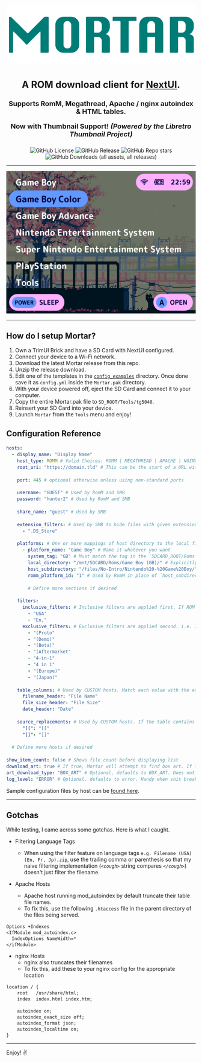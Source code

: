 <div align="center">

<img src=".github/resources/mortar-logo.png" width="auto" alt="Mortar wordmark">
<h3 style="font-size: 25px;">
    A ROM download client for <a href="https://nextui.loveretro.games" target="_blank">NextUI</a>.
</h3>

<h4 style="font-size: 18px;">
Supports RomM, Megathread, Apache / nginx autoindex & HTML tables.

**Now with Thumbnail Support! _(Powered by the Libretro Thumbnail Project)_**
</h4>

![GitHub License](https://img.shields.io/github/license/UncleJunVip/Mortar.pak?style=for-the-badge)
![GitHub Release](https://img.shields.io/github/v/release/UncleJunVIP/Mortar.pak?sort=semver&style=for-the-badge)
![GitHub Repo stars](https://img.shields.io/github/stars/UncleJunVip/Mortar.pak?style=for-the-badge)
![GitHub Downloads (all assets, all releases)](https://img.shields.io/github/downloads/UncleJunVIP/Mortar.pak/total?style=for-the-badge&label=Total%20Downloads)


</div>

---

<div align="center">
    <img src=".github/resources/mortar_preview.webp" width="auto" alt="Mortar Preview Animation">
</div>

---

## How do I setup Mortar?

1. Own a TrimUI Brick and have a SD Card with NextUI configured.
2. Connect your device to a Wi-Fi network.
3. Download the latest Mortar release from this repo.
4. Unzip the release download.
5. Edit one of the templates in the [`config_examples`](https://github.com/UncleJunVIP/Mortar.pak/tree/main/resources/config_examples) directory. Once done save it as `config.yml` inside the
   `Mortar.pak` directory.
6. With your device powered off, eject the SD Card and connect it to your computer.
7. Copy the entire Mortar.pak file to `SD_ROOT/Tools/tg5040`.
8. Reinsert your SD Card into your device.
9. Launch `Mortar` from the `Tools` menu and enjoy!

## Configuration Reference

```yaml
hosts:
  - display_name: "Display Name"
    host_type: ROMM # Valid Choices: ROMM | MEGATHREAD | APACHE | NGINX | CUSTOM
    root_uri: "https://domain.tld" # This can be the start of a URL with protocol (e.g. https://), a host name or an IP Address

    port: 445 # optional otherwise unless using non-standard ports

    username: "GUEST" # Used by RomM and SMB
    password: "hunter2" # Used by RomM and SMB

    share_name: "guest" # Used by SMB

    extension_filters: # Used by SMB to hide files with given extensions
      - ".DS_Store"

    platforms: # One or more mappings of host directory to the local filesystem
      - platform_name: "Game Boy" # Name it whatever you want
        system_tag: "GB" # Must match the tag in the `SDCARD_ROOT/Roms` directories
        local_directory: "/mnt/SDCARD/Roms/Game Boy (GB)/" # Explicitly set the path. This will be overwritten if `system_tag` is set
        host_subdirectory: "/files/No-Intro/Nintendo%20-%20Game%20Boy/" # The subdirectory on the host, not used by RomM
        romm_platform_id: "1" # Used by RomM in place of `host_subdirectory`

        # Define more sections if desired

    filters:
      inclusive_filters: # Inclusive filters are applied first. If ROM filename contains any of these it will be included
        - "USA"
        - "En,"
      exclusive_filters: # Exclusive filters are applied second. i.e. If ROM filename contains any of these it will be excluded
        - "(Proto"
        - "(Demo)"
        - "(Beta)"
        - "(Aftermarket"
        - "4-in-1"
        - "4 in 1"
        - "(Europe)"
        - "(Japan)"

    table_columns: # Used by CUSTOM hosts. Match each value with the exact text used in the HTML Table
      filename_header: "File Name"
      file_size_header: "File Size"
      date_header: "Date"

    source_replacements: # Used by CUSTOM hosts. If the table contains extra junk (e.g. sort arrows, brackets, etc.) specify them here. They will be removed before parsing the table
      "[[": "[["
      "]]": "]]"

  # Define more hosts if desired

show_item_count: false # Shows file count before displaying list
download_art: true # If true, Mortar will attempt to find box art. If found it will display it and let you indicate if you want it
art_download_type: "BOX_ART" # Optional, defaults to BOX_ART. Does not impact art downloads from RoMM. Valid Choices: BOX_ART | TITLE_SCREEN | LOGOS | SCREENSHOTS
log_level: "ERROR" # Optional, defaults to error. Handy when shit breaks
```

Sample configuration files by host can be [found here](/resources/config_examples).

***

## Gotchas

While testing, I came across some gotchas. Here is what I caught.

- Filtering Language Tags
    - When using the filter feature on language tags `e.g. Filename (USA) (En, Fr, Jp).zip`, use the trailing comma or
      parenthesis so that my naive filtering implementation (*`<cough>`* string compares *`</cough>`*) doesn't just
      filter the filename.

- Apache Hosts
    - Apache host running mod_autoindex by default truncate their table file names.
    - To fix this, use the following `.htaccess` file in the parent directory of the files being served.

```
Options +Indexes
<IfModule mod_autoindex.c>
  IndexOptions NameWidth=*
</ifModule>
```

- nginx Hosts
    - nginx also truncates their filenames
    - To fix this, add these to your nginx config for the appropriate location

```
location / {
    root   /usr/share/html;
    index  index.html index.htm;
    
    autoindex on;
    autoindex_exact_size off;
    autoindex_format json;
    autoindex_localtime on;
}
```
---

Enjoy! ✌️
